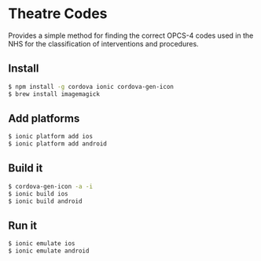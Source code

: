 Theatre Codes
=====================

Provides a simple method for finding the correct OPCS-4 codes used in the NHS for the classification of interventions and procedures.

## Install

```bash
$ npm install -g cordova ionic cordova-gen-icon
$ brew install imagemagick 
```

## Add platforms

```bash
$ ionic platform add ios
$ ionic platform add android
```

## Build it

```bash
$ cordova-gen-icon -a -i 
$ ionic build ios
$ ionic build android
```

## Run it

```bash
$ ionic emulate ios
$ ionic emulate android
```
